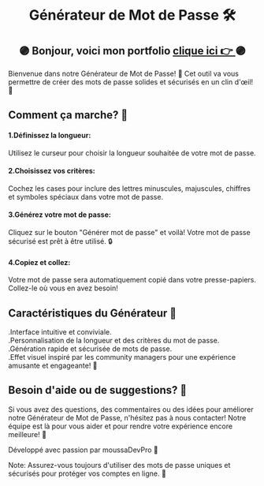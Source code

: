 
<div align="center"><h1>Générateur de Mot de Passe 🛠️</h1></div>

## <div align="center">🟣 Bonjour, voici mon  portfolio [clique ici 👉 ]( https://28121979.github.io/G-n-rateur-de-MDP/) 🟣</div>

Bienvenue dans notre Générateur de Mot de Passe! 🎉 Cet outil va vous permettre de créer des mots de passe solides et sécurisés en un clin d'œil! 💪

<h2>Comment ça marche? 🚀</h2>

<h4>1.Définissez la longueur:</h4> Utilisez le curseur pour choisir la longueur souhaitée de votre mot de passe.

<h4>2.Choisissez vos critères:</h4> Cochez les cases pour inclure des lettres minuscules, majuscules, chiffres et symboles spéciaux dans votre mot de passe.

<h4>3.Générez votre mot de passe:</h4> Cliquez sur le bouton "Générer mot de passe" et voilà! Votre mot de passe sécurisé est prêt à être utilisé. 🔒

<h4>4.Copiez et collez:</h4> Votre mot de passe sera automatiquement copié dans votre presse-papiers. Collez-le où vous en avez besoin!

<h2>Caractéristiques du Générateur 🌟</h2>

.Interface intuitive et conviviale.<br>
.Personnalisation de la longueur et des critères du mot de passe.<br>
.Génération rapide et sécurisée de mots de passe.<br>
.Effet visuel inspiré par les community managers pour une expérience amusante et engageante! 🎨

<h2>Besoin d'aide ou de suggestions? 🤔</h2>

Si vous avez des questions, des commentaires ou des idées pour améliorer notre Générateur de Mot de Passe, n'hésitez pas à nous contacter! Notre équipe est là pour vous aider et pour rendre votre expérience encore meilleure! 💌

Développé avec passion par moussaDevPro 💼

Note: Assurez-vous toujours d'utiliser des mots de passe uniques et sécurisés pour protéger vos comptes en ligne. 🔐